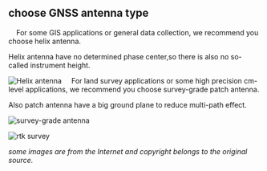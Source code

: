 ## choose GNSS antenna type
&nbsp;
&nbsp;
For some GIS applications or general data collection, we recommend you choose helix antenna.

Helix antenna have no determined phase center,so there is also no so-called instrument height.

![](../images/with-helix.jpg "Helix antenna")
&nbsp;
&nbsp;
For land survey applications or some high precision cm-level applications, we recommend you choose
survey-grade patch antenna.

Also patch antenna have a big ground plane to reduce multi-path effect.

![](../images/patch.png "survey-grade antenna")

![](../images/rtk_survey.jpg "rtk survey")
&nbsp;
&nbsp;
&nbsp;
&nbsp;
&nbsp;
&nbsp;
&nbsp;
&nbsp;  
  
*some images are from the Internet and copyright belongs to the original source.*
